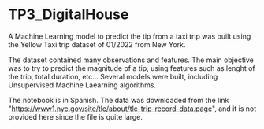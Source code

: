# TP3_DigitalHouse
A Machine Learning model to predict the tip from a taxi trip was built using the Yellow Taxi trip dataset of 01/2022 from New York.

The dataset contained many observations and features. The main objective was to try to predict the magnitude of a tip, using features such as lenght of the trip, total duration, etc... Several models were built, including Unsupervised Machine Laearning algorithms.

The notebook is in Spanish. The data was downloaded from the link "https://www1.nyc.gov/site/tlc/about/tlc-trip-record-data.page", and it is not provided here since the file is quite large.
